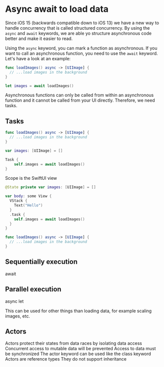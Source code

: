 # Async await to load data

Since iOS 15 (backwards compatible down to iOS 13) we have a new way to handle concurrency that is called structured concurrency. By using the `async` and `await` keywords, we are able yo structure asynchronous code better and make it easier to read.

Using the `async` keyword, you can mark a function as asynchronous. If you want to call an asynchronous function, you need to use the `await` keyword. Let's have a look at an example:

```Swift
func loadImages() async -> [UIImage] {
  // ...load images in the background
}

let images = await loadImages()
```

Asynchronous functions can only be called from within an asynchronous function and it cannot be called from your UI directly. Therefore, we need tasks.

## Tasks

```Swift
func loadImages() async -> [UIImage] {
  // ...load images in the background
}

var images: [UIImage] = []

Task {
    self.images = await loadImages()
}
```

Scope is the SwiftUI view

```Swift
@State private var images: [UIImage] = []

var body: some View {
  VStack {
    Text("Hello")
  }
  .task {
    self.images = await loadImages()
  }
}

func loadImages() async -> [UIImage] {
  // ...load images in the background
}
```

## Sequentially execution

await

## Parallel execution

async let

This can be used for other things than loading data, for example scaling images, etc.

## Actors

Actors protect their states from data races by isolating data access
Concurrent access to mutable data will be prevented
Access to data must be synchronized
The actor keyword can be used like the class keyword
Actors are reference types
They do not support inheritance

